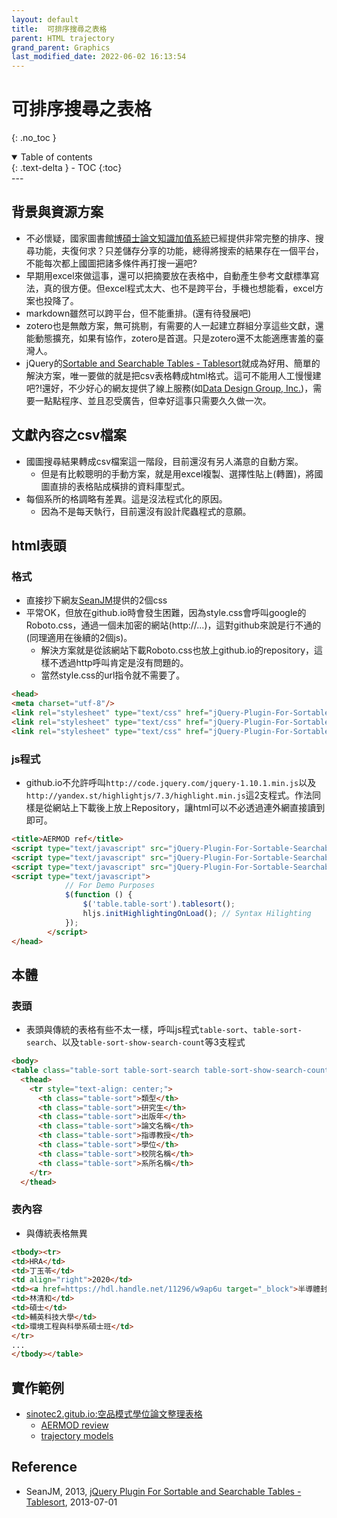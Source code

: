 ```yaml
---
layout: default
title:  可排序搜尋之表格
parent: HTML trajectory
grand_parent: Graphics
last_modified_date: 2022-06-02 16:13:54
---
```


# 可排序搜尋之表格

{: .no_toc }

<details open markdown="block">
  <summary>
    Table of contents
  </summary>
  {: .text-delta }
- TOC
{:toc}
</details>
---

## 背景與資源方案
- 不必懷疑，國家圖書館[博碩士論文知識加值系統](https://ndltd.ncl.edu.tw/cgi-bin/gs32/gsweb.cgi?o=d)已經提供非常完整的排序、搜尋功能，夫復何求？只差儲存分享的功能，總得將搜索的結果存在一個平台，不能每次都上國圖把諸多條件再打搜一遍吧?
- 早期用excel來做這事，還可以把摘要放在表格中，自動產生參考文獻標準寫法，真的很方便。但excel程式太大、也不是跨平台，手機也想能看，excel方案也投降了。
- markdown雖然可以跨平台，但不能重排。(還有待發展吧)
- zotero也是無敵方案，無可挑剔，有需要的人一起建立群組分享這些文獻，還能動態擴充，如果有協作，zotero是首選。只是zotero還不太能適應害羞的臺灣人。
- jQuery的[Sortable and Searchable Tables - Tablesort](https://www.jqueryscript.net/table/jQuery-Plugin-For-Sortable-Searchable-Tables-Tablesort.html)就成為好用、簡單的解決方案，唯一要做的就是把csv表格轉成html格式。這可不能用人工慢慢建吧?!還好，不少好心的網友提供了線上服務(如[Data Design Group, Inc.](https://www.convertcsv.com/csv-to-html.htm))，需要一點點程序、並且忍受廣告，但幸好這事只需要久久做一次。

## 文獻內容之csv檔案
- 國圖搜尋結果轉成csv檔案這一階段，目前還沒有另人滿意的自動方案。
  - 但是有比較聰明的手動方案，就是用excel複製、選擇性貼上(轉置)，將國圖直排的表格貼成橫排的資料庫型式。
- 每個系所的格調略有差異。這是沒法程式化的原因。
  - 因為不是每天執行，目前還沒有設計爬蟲程式的意願。

## html表頭
### 格式
- 直接抄下網友[SeanJM]()提供的2個css
- 平常OK，但放在github.io時會發生困難，因為style.css會呼叫google的Roboto.css，通過一個未加密的網站(http://...)，這對github來說是行不通的(同理適用在後續的2個js)。
  - 解決方案就是從該網站下載Roboto.css也放上github.io的repository，這樣不透過http呼叫肯定是沒有問題的。
  - 當然style.css的url指令就不需要了。

```html
<head>
<meta charset="utf-8"/>
<link rel="stylesheet" type="text/css" href="jQuery-Plugin-For-Sortable-Searchable-Tables-Tablesort/css/tablesort.css">
<link rel="stylesheet" type="text/css" href="jQuery-Plugin-For-Sortable-Searchable-Tables-Tablesort/css/styles.css">
<link rel="stylesheet" type="text/css" href="jQuery-Plugin-For-Sortable-Searchable-Tables-Tablesort/css/Roboto.css">
```

### js程式
- github.io不允許呼叫`http://code.jquery.com/jquery-1.10.1.min.js`以及`http://yandex.st/highlightjs/7.3/highlight.min.js`這2支程式。作法同樣是從網站上下載後上放上Repository，讓html可以不必透過連外網直接讀到即可。

```html
<title>AERMOD ref</title>
<script type="text/javascript" src="jQuery-Plugin-For-Sortable-Searchable-Tables-Tablesort/jquery-1.10.1.min.js"></script>
<script type="text/javascript" src="jQuery-Plugin-For-Sortable-Searchable-Tables-Tablesort/highlight.min.js"></script>
<script type="text/javascript" src="jQuery-Plugin-For-Sortable-Searchable-Tables-Tablesort/tablesort.js"></script>
<script type="text/javascript">
            // For Demo Purposes
            $(function () {
                $('table.table-sort').tablesort();
                hljs.initHighlightingOnLoad(); // Syntax Hilighting
            });
        </script>
</head>
```
## 本體
### 表頭
- 表頭與傳統的表格有些不太一樣，呼叫js程式`table-sort`、`table-sort-search`、以及`table-sort-show-search-count`等3支程式


```html
<body>
<table class="table-sort table-sort-search table-sort-show-search-count">
  <thead>
    <tr style="text-align: center;">
      <th class="table-sort">類型</th>
      <th class="table-sort">研究生</th>
      <th class="table-sort">出版年</th>
      <th class="table-sort">論文名稱</th>
      <th class="table-sort">指導教授</th>
      <th class="table-sort">學位</th>
      <th class="table-sort">校院名稱</th>
      <th class="table-sort">系所名稱</th>
    </tr>
  </thead>
```
### 表內容
- 與傳統表格無異
```html
<tbody><tr>
<td>HRA</td>
<td>丁玉苓</td>
<td align="right">2020</td>
<td><a href=https://hdl.handle.net/11296/w9ap6u target="_block">半導體封裝及測試性工業區有害空氣污染物健康風險評估-以楠梓加工出口區為例</a></td>
<td>林清和</td>
<td>碩士</td>
<td>輔英科技大學</td>
<td>環境工程與科學系碩士班</td>
</tr>
...
</tbody></table>
```

## 實作範例
- [sinotec2.gitub.io:空品模式學位論文整理表格](https://sinotec2.github.io/)
  - [AERMOD review](https://sinotec2.github.io/aermod/AERMOD_review.html)
  - [trajectory models](https://sinotec2.github.io/aermod/traj_review.html)

## Reference
- SeanJM, 2013, [jQuery Plugin For Sortable and Searchable Tables - Tablesort](https://www.jqueryscript.net/table/jQuery-Plugin-For-Sortable-Searchable-Tables-Tablesort.html), 2013-07-01